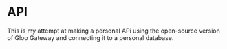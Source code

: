 # API
This is my attempt at making a personal APi using the open-source version of Gloo Gateway and connecting it to a personal database.
